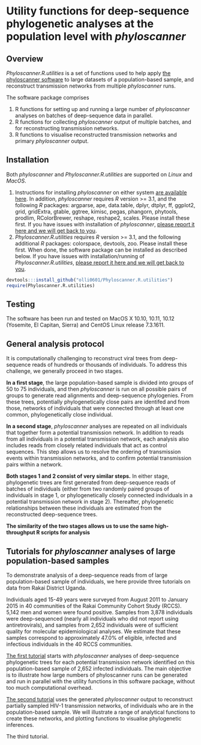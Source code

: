 # Utility functions for deep-sequence phylogenetic analyses at the population level with *phyloscanner*

## Overview
*Phyloscanner.R.utilities* is a set of functions used to help apply [the phyloscanner software](https://github.com/BDI-pathogens/phyloscanner) to large datasets of a population-based sample, and reconstruct transmission networks from multiple *phyloscanner* runs. 

The software package comprises
1. R functions for setting up and running a large number of *phyloscanner* analyses on batches of deep-sequence data in parallel. 
2. R functions for collecting *phyloscanner* output of multiple batches, and for reconstructing transmission networks.
3. R functions to visualise reconstructed transmission networks and primary *phyloscanner* output. 

## Installation
Both *phyloscanner* and *Phyloscanner.R.utilities* are supported on *Linux* and *MacOS*. 
1. Instructions for installing *phyloscanner* on either system [are available here](https://github.com/BDI-pathogens/phyloscanner/blob/master/InfoAndInputs/InstallationNotesForMakingTrees.sh). In addition, *phyloscanner* requires *R* version >= 3.1, and the following *R* packages: argparse, ape, data.table, dplyr, dtplyr, ff, ggplot2, grid, gridExtra, gtable, ggtree, kimisc, pegas, phangorn, phytools, prodlim, RColorBrewer, reshape, reshape2, scales. Please install these first. If you have issues with installation of *phyloscanner*, [please report it here and we will get back to you](https://github.com/BDI-pathogens/phyloscanner/issues). 
2. *Phyloscanner.R.utilities* requires *R* version >= 3.1, and the following additional *R* packages: colorspace, devtools, zoo. Please install these first. When done, the software package can be installed as described below. If you have issues with installation/running of *Phyloscanner.R.utilities*, [please report it here and we will get back to you](https://github.com/olli0601/Phyloscanner.R.utilities/issues).
```r
devtools:::install_github("olli0601/Phyloscanner.R.utilities")
require(Phyloscanner.R.utilities)
```

## Testing
The software has been run and tested on MacOS X 10.10, 10.11, 10.12 (Yosemite, El Capitan, Sierra) and CentOS Linux release 7.3.1611.  

## General analysis protocol
It is computationally challenging to reconstruct viral trees from 
deep-sequence reads of hundreds or thousands of individuals. To
address this challenge, we generally proceed in two stages. 

**In a first stage**, the large population-based sample is divided into groups of 50
to 75 individuals, and then *phyloscanner* is run on all possible pairs of groups
to generate read alignments and deep-sequence phylogenies. From these trees, potentially phylogenetically close pairs are identifed and from those, networks of
individuals that were connected through at least one common, phylogenetically close
individual. 

**In a second stage**, *phyloscanner* analyses are repeated on all individuals that together form a potential transmission network. In addition to reads from all individuals in a potential transmission network, each analysis also includes reads from closely related individuals that act as control sequences. This step allows us to resolve the ordering of
transmission events within transmission networks, and to confirm potential
transmission pairs within a network. 

**Both stages 1 and 2 consist of very similar steps.** In either stage, phylogenetic trees are first generated from deep-sequence reads of batches of individuals (either from two randomly paired groups of individuals in stage 1, or phylogenetically closely connected individuals in a potential transmission network in stage 2). Thereafter, phylogenetic relationships between these individuals are estimated from the reconstructed deep-sequence trees. 

**The similarity of the two stages allows us to use the same high-throughput R scripts for analysis**  

## Tutorials for *phyloscanner* analyses of large population-based samples
To demonstrate analysis of a deep-sequence reads from of large population-based sample of individuals, we here provide three tutorials on data from Rakai District Uganda. 

Individuals aged 15-49 years were surveyed from August 2011 to January 2015 in 40 communities of the Rakai Community Cohort Study (RCCS). 5,142 men and women were found positive. Samples from 3,878 individuals were deep-sequenced (nearly all individuals who did not report using antiretrovirals), and samples from 2,652 individuals were of sufficient quality for molecular epidemiological analyses. We estimate that these samples correspond to approximately 47.0% of eligible, infected and infectious individuals in the 40 RCCS communities.

[The first tutorial](Rakai.01.run_phyloscanner.md) starts with *phyloscanner* analyses of deep-sequence phylogenetic trees for each potential transmission network identified on this population-based sample of 2,652 infected individuals. The main objective is to illustrate how large numbers of phyloscanner runs can be generated and run in parallel with the utility functions in this software package, without too much computational overhead.

 [The second tutorial](Rakai.02.reconstruct_transmission_networks.md) uses the generated *phyloscanner* output to reconstruct partially sampled HIV-1 transmission networks, of individuals who are in the population-based sample. We will illustrate a range of analytical functions to create these networks, and plotting functions to visualise phylogenetic inferences.  

The third tutorial.

